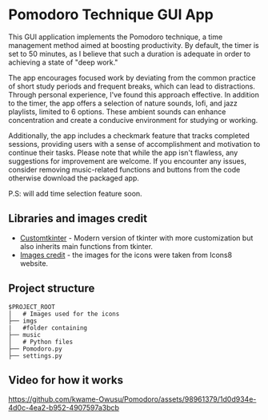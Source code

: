 # Pomodoro Technique GUI App
This GUI application implements the Pomodoro technique, a time management method aimed at boosting productivity. By default, the timer is set to 50 minutes, as I  believe that such a duration is adequate in order to achieving a state of "deep work."

The app encourages focused work by deviating from the common practice of short study periods and frequent breaks, which can lead to distractions. Through personal experience, I've found this approach effective.
In addition to the timer, the app offers a selection of nature sounds, lofi, and jazz playlists, limited to 6 options. These ambient sounds can enhance concentration and create a conducive environment for studying or working.

Additionally, the app includes a checkmark feature that tracks completed sessions, providing users with a sense of accomplishment and motivation to continue their tasks.
Please note that while the app isn't flawless, any suggestions for improvement are welcome. If you encounter any issues, consider removing music-related functions and buttons from the code otherwise download the packaged app.

P.S: will add time selection feature soon.

## Libraries and images credit
* [Customtkinter](https://customtkinter.tomschimansky.com/) - Modern version of tkinter with more customization but also inherits main functions from tkinter.
* [Images credit](https://icons8.com/) - the images for the icons were taken from Icons8 website.


## Project structure
```
$PROJECT_ROOT
│   # Images used for the icons
├── imgs 
|   #folder containing 
├── music
│   # Python files
├── Pomodoro.py
├── settings.py

```

## Video for how it works
https://github.com/kwame-Owusu/Pomodoro/assets/98961379/1d0d934e-4d0c-4ea2-b952-4907597a3bcb


